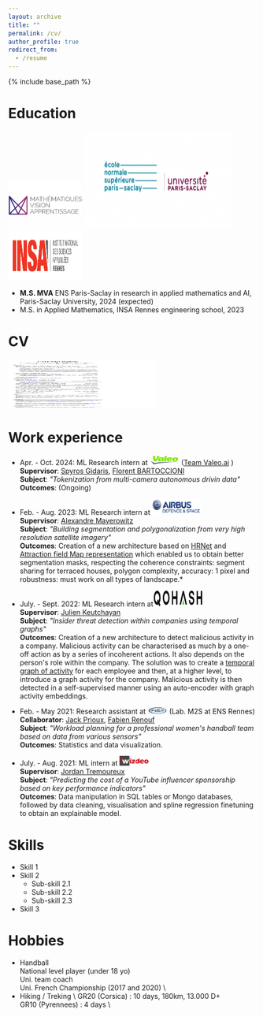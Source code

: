 ```yaml
---
layout: archive
title: ""
permalink: /cv/
author_profile: true
redirect_from:
  - /resume
---
```


{% include base_path %}

Education
======
<img src="/images/mva_logo.png" alt="MVA" width="150" height="100" /> <img src="/images/ens-ps.png" alt="MVA" width="300" height="200" /> <img src="/images/insa.png" alt="MVA" width="150" height="100" />
* **M.S. MVA** ENS Paris-Saclay in research in applied mathematics and AI, Paris-Saclay University, 2024 (expected)
* M.S. in Applied Mathematics, INSA Rennes engineering school, 2023

CV
======
<a href="/files/Resume_callard_baptiste.pdf" target="_blank"><img src="/images/resume.png" alt="Resume" width="300" height="100" /></a>

Work experience
======

* Apr. - Oct. 2024: ML Research intern at [<img src="/images/valeo_logo.png" alt="Valeo.ai" width="60" height="20" />](https://valeoai.github.io/blog/) ([Team Valeo.ai](https://valeoai.github.io/blog/) ) \
  **Supervisor**: [Spyros Gidaris](https://scholar.google.fr/citations?user=7atfg7EAAAAJ&hl=en), [Florent BARTOCCIONI](https://scholar.google.com/citations?user=SemxkMwAAAAJ&hl=fr) \
  **Subject**: *"Tokenization from multi-camera autonomous drivin data"* \
  **Outcomes**: (Ongoing)

* Feb. - Aug. 2023: ML Research intern at [<img src="/images/Airbus.jpg" alt="Airbus" width="100" height="33" />](https://www.airbus.com/fr/space/space-made-in-france-by-airbus)\
  **Supervisor**: [Alexandre Mayerowitz](https://www.linkedin.com/in/alexandre-mayerowitz-393a45b7/?originalSubdomain=fr) \
  **Subject**: *"Building segmentation and polygonalization from very high resolution satellite imagery"* \
  **Outcomes**: Creation of a new architecture based on [HRNet](https://arxiv.org/abs/1908.07919) and [Attraction field Map representation](https://arxiv.org/abs/1812.021220) which enabled us to obtain better segmentation masks, respecting the coherence constraints: segment sharing for terraced houses, polygon complexity, accuracy: 1 pixel and robustness: must work on all types of landscape.*

* July. - Sept. 2022: ML Research intern at[<img src="/images/Qohash.png" alt="Qohash" width="100" height="33" />](https://qohash.com/about-us/)\
  **Supervisor**: [Julien Keutchayan](https://dblp.org/pid/202/2872.html) \
  **Subject**: *"Insider threat detection within companies using temporal graphs"* \
  **Outcomes**: Creation of a new architecture to detect malicious activity in a company. Malicious activity can be characterised as much by a one-off action as by a series of incoherent actions. It also depends on the person's role within the company. The solution was to create a [temporal graph of activity](https://github.com/graphaware/neo4j-timetree) for each employee and then, at a higher level, to introduce a graph activity for the company. Malicious activity is then detected in a self-supervised manner using an auto-encoder with graph activity embeddings. 

* Feb. - May 2021: Research assistant at [<img src="/images/m2s.png" alt="m2s" width="40" height="13.33" />](https://m2slab.com/) (Lab. M2S at ENS Rennes)\
  **Collaborator**: [Jack Prioux](https://scholar.google.com/citations?user=ebUlLVQAAAAJ&hl=fr), [Fabien Renouf](https://www.linkedin.com/in/fabien-renouf/) \
  **Subject**: *"Workload planning for a professional women's handball team based on data from various sensors"* \
  **Outcomes**: Statistics and data visualization.

* July. - Aug. 2021: ML intern at [<img src="/images/wizdeo.png" alt="wizdeo" width="60" height="20" />](https://www.wizdeo.com/en/about-us) \
  **Supervisor**: [Jordan Tremoureux](https://www.linkedin.com/in/jordantremoureux/?originalSubdomain=fr) \
  **Subject**: *"Predicting the cost of a YouTube influencer sponsorship based on key performance indicators"* \
  **Outcomes**: Data manipulation in SQL tables or Mongo databases, followed by data cleaning, visualisation and spline regression finetuning to obtain an explainable model.
  
Skills
======
* Skill 1
* Skill 2
  * Sub-skill 2.1
  * Sub-skill 2.2
  * Sub-skill 2.3
* Skill 3

<!-- Publications
======
  <ul>{% for post in site.publications reversed %}
    {% include archive-single-cv.html %}
  {% endfor %}</ul>
  
Talks
======
  <ul>{% for post in site.talks reversed %}
    {% include archive-single-talk-cv.html  %}
  {% endfor %}</ul>
  
Teaching
======
  <ul>{% for post in site.teaching reversed %}
    {% include archive-single-cv.html %}
  {% endfor %}</ul> -->
  
Hobbies
======
* Handball \
  National level player (under 18 yo) \
  Uni. team coach \
  Uni. French Championship (2017 and 2020) \
* Hiking / Treking \ 
  GR20 (Corsica) : 10 days, 180km, 13.000 D+  \
  GR10 (Pyrennees) : 4 days \
